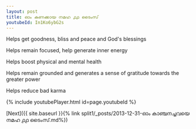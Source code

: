```yaml
---
layout: post
title: ഓം കണക്കായ നമഹ ൧൧ ടൈംസ്
youtubeId: In1Ko6ybG2s
---
```

 
 
Helps get goodness, bliss and peace and God's blessings
 
Helps remain focused, help generate inner energy 
 
Helps boost physical and mental health 
 
Helps remain grounded and generates a sense of gratitude towards the greater power 
 
Helps reduce bad karma
 
 
 
 


{% include youtubePlayer.html id=page.youtubeId %}
 
[Next]({{ site.baseurl }}{% link  split1/_posts/2013-12-31-ഓം കാഞ്ചനച്ചവയെ നമഹ ൧൧ ടൈംസ്.md%})
 
